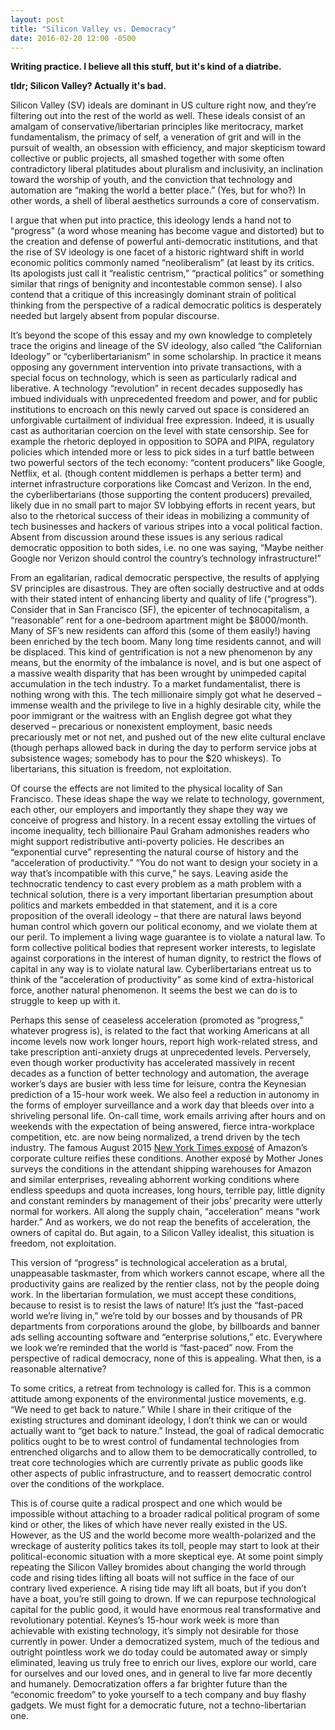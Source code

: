 ```yaml
---
layout: post
title: "Silicon Valley vs. Democracy"
date: 2016-02-20 12:00 -0500
---
```


**Writing practice. I believe all this stuff, but it's kind of a diatribe.**

**tldr; Silicon Valley? Actually it's bad.**


Silicon Valley (SV) ideals are dominant in US culture right now, and they’re filtering out into the rest of the world as well. These ideals consist of an amalgam of conservative/libertarian principles like meritocracy, market fundamentalism, the primacy of self, a veneration of grit and will in the pursuit of wealth, an obsession with efficiency, and major skepticism toward collective or public projects, all smashed together with some often contradictory liberal platitudes about pluralism and inclusivity, an inclination toward the worship of youth, and the conviction that technology and automation are “making the world a better place.” (Yes, but for who?) In other words, a shell of liberal aesthetics surrounds a core of conservatism.

I argue that when put into practice, this ideology lends a hand not to “progress” (a word whose meaning has become vague and distorted) but to the creation and defense of powerful anti-democratic institutions, and that the rise of SV ideology is one facet of a historic rightward shift in world economic politics commonly named “neoliberalism” (at least by its critics.  Its apologists just call it “realistic centrism,” “practical politics” or something similar that rings of benignity and incontestable common sense). I also contend that a critique of this increasingly dominant strain of political thinking from the perspective of a radical democratic politics is desperately needed but largely absent from popular discourse.

It’s beyond the scope of this essay and my own knowledge to completely trace the origins and lineage of the SV ideology, also called “the Californian Ideology” or “cyberlibertarianism” in some scholarship. In practice it means opposing any government intervention into private transactions, with a special focus on technology, which is seen as particularly radical and liberative. A technology “revolution” in recent decades supposedly has imbued individuals with unprecedented freedom and power, and for public institutions to encroach on this newly carved out space is considered an unforgivable curtailment of individual free expression. Indeed, it is usually cast as authoritarian coercion on the level with state censorship.  See for example the rhetoric deployed in opposition to SOPA and PIPA, regulatory policies which intended more or less to pick sides in a turf battle between two powerful sectors of the tech economy: “content producers” like Google, Netflix, et al. (though content middlemen is perhaps a better term) and internet infrastructure corporations like Comcast and Verizon. In the end, the cyberlibertarians (those supporting the content producers) prevailed, likely due in no small part to major SV lobbying efforts in recent years, but also to the rhetorical success of their ideas in mobilizing a community of tech businesses and hackers of various stripes into a vocal political faction. Absent from discussion around these issues is any serious radical democratic opposition to both sides, i.e. no one was saying, “Maybe neither Google nor Verizon should control the country’s technology infrastructure!”

From an egalitarian, radical democratic perspective, the results of applying SV principles are disastrous. They are often socially destructive and at odds with their stated intent of enhancing liberty and quality of life (“progress”). Consider that in San Francisco (SF), the epicenter of technocapitalism, a “reasonable” rent for a one-bedroom apartment might be $8000/month. Many of SF’s new residents can afford this (some of them easily!) having been enriched by the tech boom. Many long time residents cannot, and will be displaced. This kind of gentrification is not a new phenomenon by any means, but the enormity of the imbalance is novel, and is but one aspect of a massive wealth disparity that has been wrought by unimpeded capital accumulation in the tech industry. To a market fundamentalist, there is nothing wrong with this. The tech millionaire simply got what he deserved – immense wealth and the privilege to live in a highly desirable city, while the poor immigrant or the waitress with an English degree got what they deserved – precarious or nonexistent employment, basic needs precariously met or not net, and pushed out of the new elite cultural enclave (though perhaps allowed back in during the day to perform service jobs at subsistence wages; somebody has to pour the $20 whiskeys). To libertarians, this situation is freedom, not exploitation.

Of course the effects are not limited to the physical locality of San Francisco. These ideas shape the way we relate to technology, government, each other, our employers and importantly they shape they way we conceive of progress and history. In a recent essay extolling the virtues of income inequality, tech billionaire Paul Graham admonishes readers who might support redistributive anti-poverty policies. He describes an “exponential curve” representing the natural course of history and the “acceleration of productivity.” “You do not want to design your society in a way that’s incompatible with this curve,” he says.  Leaving aside the technocratic tendency to cast every problem as a math problem with a technical solution, there is a very important libertarian presumption about politics and markets embedded in that statement, and it is a core proposition of the overall ideology – that there are natural laws beyond human control which govern our political economy, and we violate them at our peril. To implement a living wage guarantee is to violate a natural law. To form collective political bodies that represent worker interests, to legislate against corporations in the interest of human dignity, to restrict the flows of capital in any way is to violate natural law. Cyberlibertarians entreat us to think of the “acceleration of productivity” as some kind of extra-historical force, another natural phenomenon. It seems the best we can do is to struggle to keep up with it.

Perhaps this sense of ceaseless acceleration (promoted as “progress,” whatever progress is), is related to the fact that working Americans at all income levels now work longer hours, report high work-related stress, and take prescription anti-anxiety drugs at unprecedented levels.  Perversely, even though worker productivity has accelerated massively in recent decades as a function of better technology and automation, the average worker’s days are busier with less time for leisure, contra the Keynesian prediction of a 15-hour work week. We also feel a reduction in autonomy in the forms of employer surveillance and a work day that bleeds over into a shriveling personal life. On-call time, work emails arriving after hours and on weekends with the expectation of being answered, fierce intra-workplace competition, etc. are now being normalized, a trend driven by the tech industry. The famous August 2015 [New York Times exposé](http://www.nytimes.com/2015/08/16/technology/inside-amazon-wrestling-big-ideas-in-a-bruising-workplace.html) of Amazon’s corporate culture reifies these conditions. Another exposé by Mother Jones surveys the conditions in the attendant shipping warehouses for Amazon and similar enterprises, revealing abhorrent working conditions where endless speedups and quota increases, long hours, terrible pay, little dignity and constant reminders by management of their jobs’ precarity were utterly normal for workers. All along the supply chain, “acceleration” means “work harder.” And as workers, we do not reap the benefits of acceleration, the owners of capital do. But again, to a Silicon Valley idealist, this situation is freedom, not exploitation.

This version of “progress” is technological acceleration as a brutal, unappeasable taskmaster, from which workers cannot escape, where all the productivity gains are realized by the rentier class, not by the people doing work. In the libertarian formulation, we must accept these conditions, because to resist is to resist the laws of nature! It’s just the “fast-paced world we’re living in,” we’re told by our bosses and by thousands of PR departments from corporations around the globe, by billboards and banner ads selling accounting software and “enterprise solutions,” etc. Everywhere we look we’re reminded that the world is “fast-paced” now. From the perspective of radical democracy, none of this is appealing. What then, is a reasonable alternative?

To some critics, a retreat from technology is called for. This is a common attitude among exponents of the environmental justice movements, e.g. “We need to get back to nature.” While I share in their critique of the existing structures and dominant ideology, I don’t think we can or would actually want to “get back to nature.” Instead, the goal of radical democratic politics ought to be to wrest control of fundamental technologies from entrenched oligarchs and to allow them to be democratically controlled, to treat core technologies which are currently private as public goods like other aspects of public infrastructure, and to reassert democratic control over the conditions of the workplace.

 This is of course quite a radical prospect and one which would be impossible without attaching to a broader radical political program of some kind or other, the likes of which have never really existed in the US. However, as the US and the world become more wealth-polarized and the wreckage of austerity politics takes its toll, people may start to look at their political-economic situation with a more skeptical eye. At some point simply repeating the Silicon Valley bromides about changing the world through code and rising tides lifting all boats will not suffice in the face of our contrary lived experience. A rising tide may lift all boats, but if you don’t have a boat, you’re still going to drown. If we can repurpose technological capital for the public good, it would have enormous real transformative and revolutionary potential. Keynes’s 15-hour work week is more than achievable with existing technology, it’s simply not desirable for those currently in power. Under a democratized system, much of the tedious and outright pointless work we do today could be automated away or simply eliminated, leaving us truly free to enrich our lives, explore our world, care for ourselves and our loved ones, and in general to live far more decently and humanely. Democratization offers a far brighter future than the “economic freedom” to yoke yourself to a tech company and buy flashy gadgets. We must fight for a democratic future, not a techno-libertarian one.
